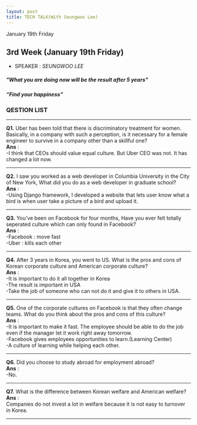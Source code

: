 ```yaml
---
layout: post
title: TECH TALK(With Seungwoo Lee)
---
```


January 19th Friday<br>

## 3rd Week (January 19th Friday)
- SPEAKER : *SEUNGWOO LEE* 

##### *"What you are doing now will be the result after 5 years"* <br>
##### *“Find your happiness”* <br>

### QESTION LIST <br> 

***

**Q1.** Uber has been told that there is discriminatory treatment for women. Basically, in a company with such a perception, is it necessary for a female engineer to survive in a company other than a skillful one?<br> 
**Ans** : <br>
-I think that CEOs should value equal culture. But Uber CEO was not. It has changed a lot now.<br>

***

**Q2.** I saw you worked as a web developer in Columbia University in the City of New York, What did you do as a web developer in graduate school?<br>
**Ans** :  <br> 
-Using Django framework, I developed a website that lets user know what a bird is when user take a picture of a bird and upload it.<br>

***

**Q3.** You’ve been on Facebook for four months, Have you ever felt totally seperated culture which can only found in Facebook? <br>
**Ans** : <br> 
-Facebook : move fast <br>
-Uber : kills each other<br>

***

**Q4.** After 3 years in Korea, you went to US. What is the pros and cons of Korean corporate culture and American corporate culture?
<br>
**Ans** : <br> 
-It is important to do it all together in Korea<br>
-The result is important in USA<br>
-Take the job of someone who can not do it and give it to others in USA. <br>

***

**Q5.** One of the corporate cultures on Facebook is that they often change teams. What do you think about the pros and cons of this culture?<br>
**Ans** : <br> 
-It is important to make it fast. The employee should be able to do the job even if the manager let it work right away tomorrow.<br>
-Facebook gives employees opportunities to learn.(Learning Center)<br>
-A culture of learning while helping each other.<br>

***

**Q6.** Did you choose to study abroad for employment abroad?<br>
**Ans** : <br> 
-No.<br>
***

**Q7.** What is the difference between Korean welfare and American welfare?<br>
**Ans** : <br> 
Companies do not invest a lot in welfare because it is not easy to turnover in Korea. <br>

***